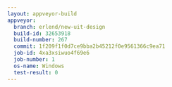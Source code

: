 ```yaml
---
layout: appveyor-build
appveyor:
  branch: erlend/new-uit-design
  build-id: 32653918
  build-number: 267
  commit: 1f209f1f0d7ce9bba2b45212f0e9561366c9ea71
  job-id: 4xa3xsiwuo4f69e6
  job-number: 1
  os-name: Windows
  test-result: 0
---
```

